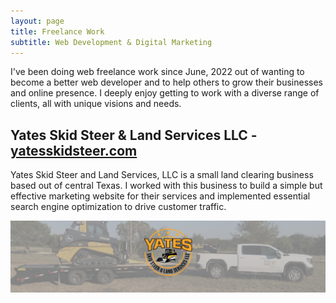 ```yaml
---
layout: page
title: Freelance Work
subtitle: Web Development & Digital Marketing
---
```


I've been doing web freelance work since June, 2022 out of wanting to become a better web developer and to help others to grow their businesses and online presence. I deeply enjoy getting to work with a diverse range of clients, all with unique visions and needs.

## Yates Skid Steer & Land Services LLC - [yatesskidsteer.com](yatesskidsteer.com)

Yates Skid Steer and Land Services, LLC is a small land clearing business based out of central Texas. I worked with this business to build a simple but effective marketing website for their services and implemented essential search engine optimization to drive customer traffic.

![Fork GitHub repo](/assets/img/freelance/freelance_skidsteer.png)
